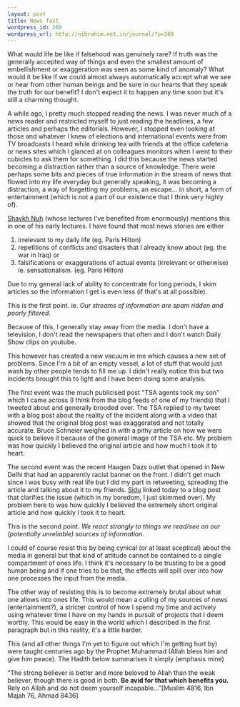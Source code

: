 ```yaml
--- 
layout: post
title: News fast
wordpress_id: 269
wordpress_url: http://nibrahim.net.in/journal/?p=269
---
```

What would life be like if falsehood was genuinely rare? If truth was the generally accepted way of things and even the smallest amount of embellishment or exaggeration was seen as some kind of anomaly? What would it be like if we could almost always automatically accept what we see or hear from other human beings and be sure in our hearts that they speak the truth for our benefit? I don't expect it to happen any time soon but it's still a charming thought. 

A while ago, I pretty much stopped reading the news. I was never much of a news reader and restricted myself to just reading the headlines, a few articles and perhaps the editorials. However, I stopped even looking at those and whatever I knew of elections and international events were from TV broadcasts I heard while drinking tea with friends at the office cafeteria or news sites which I glanced at on colleagues monitors when I went to their cubicles to ask them for something. I did this because the news started becoming a distraction rather than a source of knowledge. There were perhaps some bits and pieces of true information in the stream of news that flowed into my life everyday but generally speaking, it was becoming a distraction, a way of forgetting my problems, an escape... in short, a form of entertainment (which is not a part of our existence that I think very highly of). 

<a href="http://www.masud.co.uk/ISLAM/nuh/default.htm">Shaykh Nuh</a> (whose lectures I've benefited from enormously) mentions this in one of his early lectures. I have found that most news stories are either 
<ol>
<li>irrelevant to my daily life (eg. Paris Hilton)</li>
<li>repetitions of conflicts and disasters that I already know about (eg. the war in Iraq) or </li>
<li>falsifications or exaggerations of actual events (irrelevant or otherwise) ie. sensationalism. (eg. Paris Hilton)</li>
</ol>
Due to my general lack of ability to concentrate for long periods, I skim articles so the information I get is even less (if that's at all possible).

This is the first point. ie. <em> Our streams of information are spam ridden and poorly filtered. </em>

Because of this, I generally stay away from the media. I don't have a television, I don't read the newspapers that often and I don't watch Daily Show clips on youtube.

This however has created a new vacuum in me which causes a new set of problems. Since I'm a bit of an empty vessel, a lot of stuff that would just wash by other people tends to fill me up. I didn't really notice this but two incidents brought this to light and I have been doing some analysis. 

The first event was the much publicised post "TSA agents took my son" which I came across (I think from the blog feeds of one of my friends) that I tweeted about and generally brooded over. The TSA replied to my tweet with a blog post about the reality of the incident along with a video that showed that the original blog post was exaggerated and not totally accurate. Bruce Schneier weighed in with a pithy article on how we were quick to believe it because of the general image of the TSA etc. My problem was how quickly I believed the original article and how much I took it to heart.

The second event was the recent Haagen Dazs outlet that opened in New Delhi that had an apparently racist banner on the front. I didn't get much since I was busy with real life but I did my part in retweeting, spreading the article and talking about it to my friends. <a href="http://twitter.com/ponnappa/status/6824233385">Sidu</a> linked today to a blog post that clarifies the issue (which in my boredom, I just skimmed over). My problem here to was how quickly I believed the extremely short original article and how quickly I took it to heart. 

This is the second point. <em>We react strongly to things we read/see on our (potentially unreliable) sources of information</em>.

I could of course resist this by being cynical (or at least sceptical) about the media in general but that kind of  attitude cannot be contained to a single compartment of ones life. I think it's necessary to be trusting to be a good human being and if one tries to be that, the effects will spill over into how one processes the input from the media. 

The other way of resisting this is to become extremely brutal about what one allows into ones life. This would mean a culling of my sources of news (entertainment?), a stricter control of how I spend my time and actively using whatever time I have on my hands in pursuit of projects that I deem worthy. This would be easy in the world which I described in the first paragraph but in this reality, it's a little harder. 

This (and all other things I'm yet to figure out which I'm getting hurt by) were taught centuries ago by the Prophet Muhammad (Allah bless him and give him peace). The Hadith below summarises it simply (emphasis mine)

“The strong believer is better and more beloved to Allah than the weak believer, though there is good in both. <b>Be avid for that which benefits you.</b> Rely on Allah and do not deem yourself incapable…”[Muslim 4816, Ibn Majah 76, Ahmad 8436]
